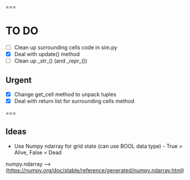 
===
# TO DO
- [ ] Clean up surrounding cells code in sim.py
- [x] Deal with update() method
- [ ] Clean up \__str__() (and \__repr__())

## Urgent
- [x] Change get_cell method to unpack tuples
- [x] Deal with return list for surrounding cells method

===
## Ideas

- Use Numpy ndarray for grid state (can use BOOL data type) - True = Alive, False = Dead

numpy.ndarray --> (https://numpy.org/doc/stable/reference/generated/numpy.ndarray.html)